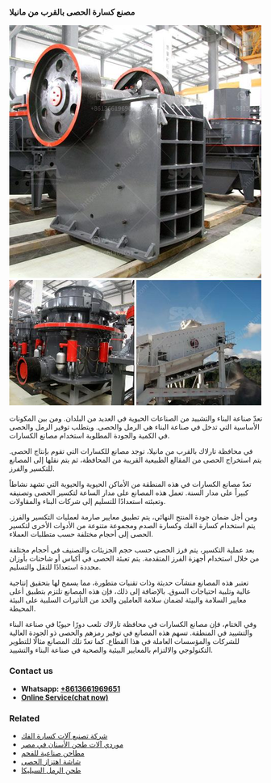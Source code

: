<h3>مصنع كسارة الحصى بالقرب من مانيلا</h3><img src='1701853673.jpg' alt=''><p>تعدّ صناعة البناء والتشييد من الصناعات الحيوية في العديد من البلدان. ومن بين المكونات الأساسية التي تدخل في صناعة البناء هي الرمل والحصى. ويتطلب توفير الرمل والحصى في الكمية والجودة المطلوبة استخدام مصانع الكسارات.</p><p>في محافظة تارلاك بالقرب من مانيلا، توجد مصانع للكسارات التي تقوم بإنتاج الحصى. يتم استخراج الحصى من المقالع الطبيعية القريبة من المحافظة، ثم يتم نقلها إلى المصانع للتكسير والفرز.</p><p>تعدّ مصانع الكسارات في هذه المنطقة من الأماكن الحيوية والحيوية التي تشهد نشاطاً كبيراً على مدار السنة. تعمل هذه المصانع على مدار الساعة لتكسير الحصى وتصنيفه وتعبئته استعدادًا للتسليم إلى شركات البناء والمقاولات.</p><p>ومن أجل ضمان جودة المنتج النهائي، يتم تطبيق معايير صارمة لعمليات التكسير والفرز. يتم استخدام كسارة الفك وكسارة الصدم ومجموعة متنوعة من الأدوات الأخرى لتكسير الحصى إلى أحجام مختلفة حسب متطلبات العملاء.</p><p>بعد عملية التكسير، يتم فرز الحصى حسب حجم الجزيئات والتصنيف في أحجام مختلفة من خلال استخدام أجهزة الفرز المتقدمة. يتم تعبئة الحصى في أكياس أو شاحنات بأوزان محددة استعدادًا للنقل والتسليم.</p><p>تعتبر هذه المصانع منشآت حديثة وذات تقنيات متطورة، مما يسمح لها بتحقيق إنتاجية عالية وتلبية احتياجات السوق. بالإضافة إلى ذلك، فإن هذه المصانع تلتزم بتطبيق أعلى معايير السلامة والبيئة لضمان سلامة العاملين والحد من التأثيرات السلبية على البيئة المحيطة.</p><p>وفي الختام، فإن مصانع الكسارات في محافظة تارلاك تلعب دورًا حيويًا في صناعة البناء والتشييد في المنطقة. تسهم هذه المصانع في توفير رمزهم والحصى ذو الجودة العالية للشركات والمؤسسات العاملة في هذا القطاع. كما تعدّ تلك المصانع مثالًا للتطوير التكنولوجي والالتزام بالمعايير البيئية والصحية في صناعة البناء والتشييد.</p><h3>Contact us</h3><ul><li><strong>Whatsapp:&nbsp;<a href="https://wa.me/8613661969651">+8613661969651</a></strong></li><li><a href="https://swt.shibang-china.com/?git&amp;zhl&amp;مصنع كسارة الحصى بالقرب من مانيلا"><strong>Online Service(chat now)</strong></a></li></ul><h3>Related</h3><ul><li><a href='شركة تصنيع آلات كسارة الفك.md'>شركة تصنيع آلات كسارة الفك</a></li><li><a href='موردي آلات طحن الأسنان في مصر.md'>موردي آلات طحن الأسنان في مصر</a></li><li><a href='مطاحن صناعية للفحم.md'>مطاحن صناعية للفحم</a></li><li><a href='شاشة اهتزاز الحصى.md'>شاشة اهتزاز الحصى</a></li><li><a href='طحن الرمل السيليكا.md'>طحن الرمل السيليكا</a></li></ul>